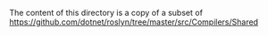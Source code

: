 The content of this directory is a copy of a subset of https://github.com/dotnet/roslyn/tree/master/src/Compilers/Shared
